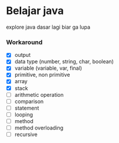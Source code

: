# Belajar java
explore java dasar lagi biar ga lupa

### Workaround
- [x] output
- [x] data type (number, string, char, boolean)
- [x] variable (variable, var, final)
- [x] primitive, non primitive
- [x] array
- [x] stack
- [ ] arithmetic operation
- [ ] comparison
- [ ] statement
- [ ] looping
- [ ] method
- [ ] method overloading
- [ ] recursive
